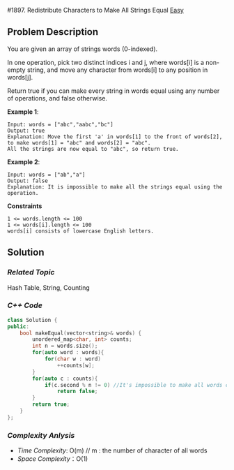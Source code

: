 #1897. Redistribute Characters to Make All Strings Equal
[Easy](https://leetcode.com/problems/redistribute-characters-to-make-all-strings-equal/description/)

## Problem Description

You are given an array of strings words (0-indexed).

In one operation, pick two distinct indices i and j, where words[i] is a non-empty string, and move any character from words[i] to any position in words[j].

Return true if you can make every string in words equal using any number of operations, and false otherwise.

**Example 1**:
```
Input: words = ["abc","aabc","bc"]
Output: true
Explanation: Move the first 'a' in words[1] to the front of words[2],
to make words[1] = "abc" and words[2] = "abc".
All the strings are now equal to "abc", so return true.
```
**Example 2**:
```
Input: words = ["ab","a"]
Output: false
Explanation: It is impossible to make all the strings equal using the operation.
```

**Constraints**
```
1 <= words.length <= 100
1 <= words[i].length <= 100
words[i] consists of lowercase English letters.
```

## Solution

### _Related Topic_
   Hash Table, String, Counting

### _C++ Code_
```cpp
class Solution {
public:
    bool makeEqual(vector<string>& words) {
        unordered_map<char, int> counts;
        int n = words.size();
        for(auto word : words){
            for(char w : word)
                ++counts[w];
        }
        for(auto c : counts){
            if(c.second % n != 0) //It's impossible to make all words contain the same number of character 'c'
                return false;
        }
        return true;
    }
};
```

### _Complexity Anlysis_
- _Time Complexity_: O(m) // m : the number of character of all words
- _Space Complexity_：O(1)
